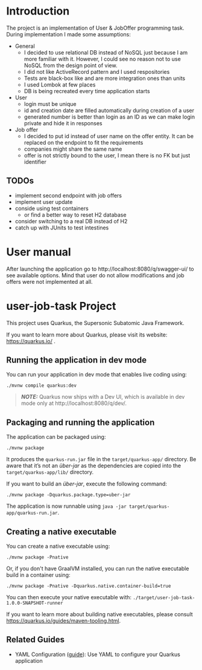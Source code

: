 # Introduction
The project is an implementation of User & JobOffer programming task. During implementation I made some assumptions:
- General
    - I decided to use relational DB instead of NoSQL just because I am more familiar with it. However, I could see no reason not to use NoSQL from the design point of view.
    - I did not like ActiveRecord pattern and I used respositories
    - Tests are black-box like and are more integration ones than units
    - I used Lombok at few places
    - DB is being recreated every time application starts
- User
    - login must be unique
    - id and creation date are filled automatically during creation of a user
    - generated number is better than login as an ID as we can make login private and hide it in responses
- Job offer
    - I decided to put id instead of user name on the offer entity. It can be replaced on the endpoint to fit the requirements
    - companies might share the same name
    - offer is not strictly bound to the user, I mean there is no FK but just identifier

## TODOs
- implement second endpoint with job offers
- implement user update
- conside using test containers
    - or find a better way to reset H2 database
- consider switching to a real DB instead of H2
- catch up with JUnits to test intestines

# User manual
After launching the application go to http://localhost:8080/q/swagger-ui/ to see available options. Mind that user do not allow modifications and job offers were not implemented at all. 

# user-job-task Project

This project uses Quarkus, the Supersonic Subatomic Java Framework.

If you want to learn more about Quarkus, please visit its website: https://quarkus.io/ .

## Running the application in dev mode

You can run your application in dev mode that enables live coding using:
```shell script
./mvnw compile quarkus:dev
```

> **_NOTE:_**  Quarkus now ships with a Dev UI, which is available in dev mode only at http://localhost:8080/q/dev/.

## Packaging and running the application

The application can be packaged using:
```shell script
./mvnw package
```
It produces the `quarkus-run.jar` file in the `target/quarkus-app/` directory.
Be aware that it’s not an _über-jar_ as the dependencies are copied into the `target/quarkus-app/lib/` directory.

If you want to build an _über-jar_, execute the following command:
```shell script
./mvnw package -Dquarkus.package.type=uber-jar
```

The application is now runnable using `java -jar target/quarkus-app/quarkus-run.jar`.

## Creating a native executable

You can create a native executable using: 
```shell script
./mvnw package -Pnative
```

Or, if you don't have GraalVM installed, you can run the native executable build in a container using: 
```shell script
./mvnw package -Pnative -Dquarkus.native.container-build=true
```

You can then execute your native executable with: `./target/user-job-task-1.0.0-SNAPSHOT-runner`

If you want to learn more about building native executables, please consult https://quarkus.io/guides/maven-tooling.html.

## Related Guides

- YAML Configuration ([guide](https://quarkus.io/guides/config#yaml)): Use YAML to configure your Quarkus application

